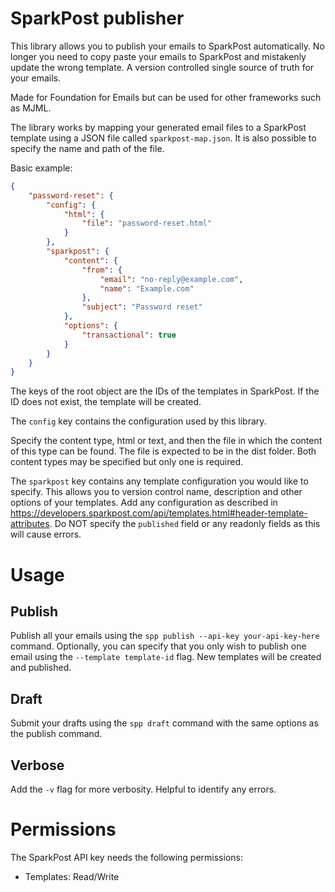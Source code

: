 # SparkPost publisher
This library allows you to publish your emails to SparkPost automatically. No
longer you need to copy paste your emails to SparkPost and mistakenly update the
wrong template. A version controlled single source of truth for your emails.

Made for Foundation for Emails but can be used for other frameworks such as
MJML.

The library works by mapping your generated email files to a SparkPost template
using a JSON file called `sparkpost-map.json`. It is also possible to specify
the name and path of the file.

Basic example:
```json
{
    "password-reset": {
        "config": {
            "html": {
                "file": "password-reset.html"
            }
        },
        "sparkpost": {
            "content": {
                "from": {
                    "email": "no-reply@example.com",
                    "name": "Example.com"
                },
                "subject": "Password reset"
            },
            "options": {
                "transactional": true
            }
        }
    }
}

```

The keys of the root object are the IDs of the templates in SparkPost. If the ID
does not exist, the template will be created.

The `config` key contains the configuration used by this library.

Specify the content type, html or text, and then the file in which the content
of this type can be found. The file is expected to be in the dist folder. Both
content types may be specified but only one is required.

The `sparkpost` key contains any template configuration you would like to
specify. This allows you to version control name, description and other options
of your templates. Add any configuration as described in
https://developers.sparkpost.com/api/templates.html#header-template-attributes.
Do NOT specify the `published` field or any readonly fields as this will cause
errors.  

# Usage

## Publish
Publish all your emails using the
`spp publish --api-key your-api-key-here`
command. Optionally, you can specify that you only wish to publish one email
using the `--template template-id` flag. New templates will be created and
published.

## Draft
Submit your drafts using the 
`spp draft` command with the same options as the
publish command.

## Verbose
Add the `-v` flag for more verbosity. Helpful to identify any errors.

# Permissions
The SparkPost API key needs the following permissions:

* Templates: Read/Write

